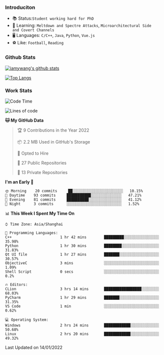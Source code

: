 ### Introduciton

- 📚 Status:`Student working hard for PhD`
- 🔎 Learning: `Meltdown and Spectre Attacks`, `Microarchitectural Side and Covert Channels`
- 🖥️ Languages: `C/C++`, `Java`, `Python`, `Vue.js`
- ⚽ Like: `Football`, `Reading`

### Github Stats

[![iamywang's github stats](https://github-readme-stats.vercel.app/api?username=iamywang&count_private=true&show_icons=true)]()

[![Top Langs](https://github-readme-stats.vercel.app/api/top-langs/?username=iamywang&layout=compact)]()

### Work Stats

<!--START_SECTION:waka-->
![Code Time](http://img.shields.io/badge/Code%20Time-76%20hrs%2012%20mins-blue)

![Lines of code](https://img.shields.io/badge/From%20Hello%20World%20I%27ve%20Written-537%20Thousand%20lines%20of%20code-blue)

**🐱 My GitHub Data** 

> 🏆 9 Contributions in the Year 2022
 > 
> 📦 2.2 MB Used in GitHub's Storage 
 > 
> 💼 Opted to Hire
 > 
> 📜 27 Public Repositories 
 > 
> 🔑 13 Private Repositories  
 > 
**I'm an Early 🐤** 

```text
🌞 Morning    20 commits     ██░░░░░░░░░░░░░░░░░░░░░░░   10.15% 
🌆 Daytime    93 commits     ███████████░░░░░░░░░░░░░░   47.21% 
🌃 Evening    81 commits     ██████████░░░░░░░░░░░░░░░   41.12% 
🌙 Night      3 commits      ░░░░░░░░░░░░░░░░░░░░░░░░░   1.52%

```


📊 **This Week I Spent My Time On** 

```text
⌚︎ Time Zone: Asia/Shanghai

💬 Programming Languages: 
C++                      1 hr 42 mins        █████████░░░░░░░░░░░░░░░░   35.98% 
Python                   1 hr 30 mins        ████████░░░░░░░░░░░░░░░░░   31.83% 
Qt UI file               1 hr 27 mins        ███████░░░░░░░░░░░░░░░░░░   30.57% 
ObjectiveC               3 mins              ░░░░░░░░░░░░░░░░░░░░░░░░░   1.09% 
Shell Script             0 secs              ░░░░░░░░░░░░░░░░░░░░░░░░░   0.2%

🔥 Editors: 
CLion                    3 hrs 14 mins       █████████████████░░░░░░░░   68.03% 
PyCharm                  1 hr 29 mins        ███████░░░░░░░░░░░░░░░░░░   31.35% 
VS Code                  1 min               ░░░░░░░░░░░░░░░░░░░░░░░░░   0.62%

💻 Operating System: 
Windows                  2 hrs 24 mins       ████████████░░░░░░░░░░░░░   50.68% 
Linux                    2 hrs 20 mins       ████████████░░░░░░░░░░░░░   49.32%

```


 Last Updated on 14/01/2022
<!--END_SECTION:waka-->
